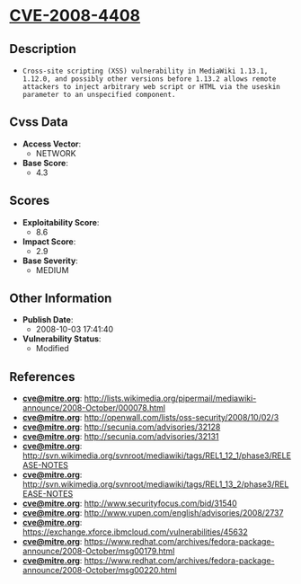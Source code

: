 
# [CVE-2008-4408](http://lists.wikimedia.org/pipermail/mediawiki-announce/2008-October/000078.html)

## Description

- `Cross-site scripting (XSS) vulnerability in MediaWiki 1.13.1, 1.12.0, and possibly other versions before 1.13.2 allows remote attackers to inject arbitrary web script or HTML via the useskin parameter to an unspecified component.`

## Cvss Data

- **Access Vector**:
  - NETWORK
- **Base Score**:
  - 4.3

## Scores

- **Exploitability Score**:
  - 8.6
- **Impact Score**:
  - 2.9
- **Base Severity**:
  - MEDIUM

## Other Information

- **Publish Date**:
  - 2008-10-03 17:41:40
- **Vulnerability Status**:
  - Modified

## References

- **cve@mitre.org**: http://lists.wikimedia.org/pipermail/mediawiki-announce/2008-October/000078.html
- **cve@mitre.org**: http://openwall.com/lists/oss-security/2008/10/02/3
- **cve@mitre.org**: http://secunia.com/advisories/32128
- **cve@mitre.org**: http://secunia.com/advisories/32131
- **cve@mitre.org**: http://svn.wikimedia.org/svnroot/mediawiki/tags/REL1_12_1/phase3/RELEASE-NOTES
- **cve@mitre.org**: http://svn.wikimedia.org/svnroot/mediawiki/tags/REL1_13_2/phase3/RELEASE-NOTES
- **cve@mitre.org**: http://www.securityfocus.com/bid/31540
- **cve@mitre.org**: http://www.vupen.com/english/advisories/2008/2737
- **cve@mitre.org**: https://exchange.xforce.ibmcloud.com/vulnerabilities/45632
- **cve@mitre.org**: https://www.redhat.com/archives/fedora-package-announce/2008-October/msg00179.html
- **cve@mitre.org**: https://www.redhat.com/archives/fedora-package-announce/2008-October/msg00220.html
